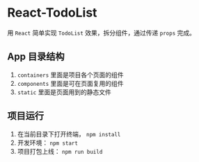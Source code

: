 # React-TodoList

用 `React` 简单实现 `TodoList` 效果，拆分组件，通过传递 `props` 完成。

## App 目录结构

1. `containers` 里面是项目各个页面的组件
1. `components` 里面是可在页面复用的组件
1. `static` 里面是页面用到的静态文件

## 项目运行

1. 在当前目录下打开终端， `npm install`
1. 开发环境： `npm start`
1. 项目打包上线： `npm run build`
